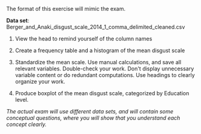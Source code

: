 The format of this exercise will mimic the exam.


**Data set**: Berger_and_Anaki_disgust_scale_2014_1_comma_delimited_cleaned.csv

1. View the head to remind yourself of the column names

2. Create a frequency table and a histogram of the mean disgust scale

3. Standardize the mean scale. Use manual calculations, and save all relevant variables. Double-check your work. Don't display unnecessary variable content or do redundant computations. Use headings to clearly organize your work.

4. Produce boxplot of the mean disgust scale, categorized by Education level.

*The actual exam will use different data sets, and will contain some conceptual questions, where you will show that you understand each concept clearly.*
